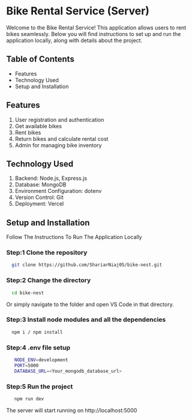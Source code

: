 # Bike Rental Service (Server)

Welcome to the Bike Rental Service! This application allows users to rent bikes seamlessly. Below you will find instructions to set up and run the application locally, along with details about the project.

## Table of Contents

- Features
- Technology Used
- Setup and Installation

## Features

1. User registration and authentication
2. Get available bikes
3. Rent bikes
4. Return bikes and calculate rental cost
5. Admin for managing bike inventory

## Technology Used

1. Backend: Node.js, Express.js
2. Database: MongoDB
3. Environment Configuration: dotenv
4. Version Control: Git
5. Deployment: Vercel

## Setup and Installation

Follow The Instructions To Run The Application Locally

### Step:1 **Clone the repository**

```bash
  git clone https://github.com/ShariarNiaj05/bike-nest.git
```

### Step:2 **Change the directory**

```bash
  cd bike-nest
```

Or simply navigate to the folder and open VS Code in that directory.

### Step:3 **Install node modules and all the dependencies**

```bash
  npm i / npm install
```

### Step:4 **.env file setup**

```bash
   NODE_ENV=development
   PORT=5000
   DATABASE_URL=<Your_mongodb_database_url>
```

### Step:5 **Run the project**

```bash
   npm run dev
```

The server will start running on http://localhost:5000

